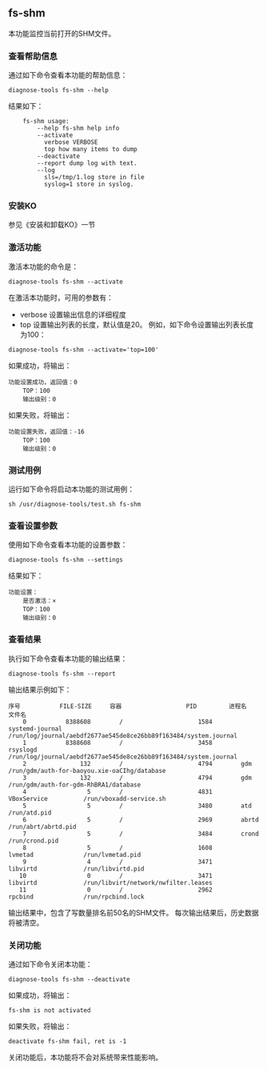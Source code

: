 ##  fs-shm

本功能监控当前打开的SHM文件。

###  查看帮助信息
通过如下命令查看本功能的帮助信息：
```
diagnose-tools fs-shm --help
```
结果如下：
```
    fs-shm usage:
        --help fs-shm help info
        --activate
          verbose VERBOSE
          top how many items to dump
        --deactivate
        --report dump log with text.
        --log
          sls=/tmp/1.log store in file
          syslog=1 store in syslog.
```
###  安装KO
参见《安装和卸载KO》一节
###  激活功能
激活本功能的命令是：
```
diagnose-tools fs-shm --activate
```
在激活本功能时，可用的参数有：
* verbose 设置输出信息的详细程度
* top 设置输出列表的长度，默认值是20。
例如，如下命令设置输出列表长度为100：
```
diagnose-tools fs-shm --activate='top=100'
```
如果成功，将输出：
```
功能设置成功，返回值：0
    TOP：100
    输出级别：0
```

如果失败，将输出：
```
功能设置失败，返回值：-16
    TOP：100
    输出级别：0
```

###  测试用例
运行如下命令将启动本功能的测试用例：
```
sh /usr/diagnose-tools/test.sh fs-shm
```
###  查看设置参数
使用如下命令查看本功能的设置参数：
```
diagnose-tools fs-shm --settings
```
结果如下：
```
功能设置：
    是否激活：×
    TOP：100
    输出级别：0
```

###  查看结果
执行如下命令查看本功能的输出结果：
```
diagnose-tools fs-shm --report
```
输出结果示例如下：
```
序号           FILE-SIZE     容器                  PID         进程名               文件名
    0           8388608        /                     1584        systemd-journal      /run/log/journal/aebdf2677ae545de8ce26bb89f163484/system.journal
    1           8388608        /                     3458        rsyslogd             /run/log/journal/aebdf2677ae545de8ce26bb89f163484/system.journal
    2               132        /                     4794        gdm                  /run/gdm/auth-for-baoyou.xie-oaCIhg/database      
    3               132        /                     4794        gdm                  /run/gdm/auth-for-gdm-RhBRA1/database             
    4                 5        /                     4831        VBoxService          /run/vboxadd-service.sh                           
    5                 5        /                     3480        atd                  /run/atd.pid                                      
    6                 5        /                     2969        abrtd                /run/abrt/abrtd.pid                               
    7                 5        /                     3484        crond                /run/crond.pid                                    
    8                 5        /                     1608        lvmetad              /run/lvmetad.pid                                  
    9                 4        /                     3471        libvirtd             /run/libvirtd.pid                                 
   10                 0        /                     3471        libvirtd             /run/libvirt/network/nwfilter.leases              
   11                 0        /                     2962        rpcbind              /run/rpcbind.lock       
```

输出结果中，包含了写数量排名前50名的SHM文件。
每次输出结果后，历史数据将被清空。

### 关闭功能
通过如下命令关闭本功能：
```
diagnose-tools fs-shm --deactivate
```
如果成功，将输出：
```
fs-shm is not activated
```
如果失败，将输出：
```
deactivate fs-shm fail, ret is -1
```
关闭功能后，本功能将不会对系统带来性能影响。
